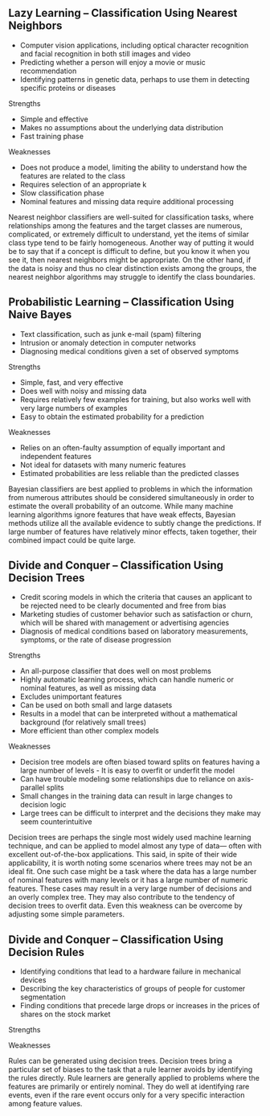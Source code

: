 ﻿
Lazy Learning – Classification Using Nearest Neighbors
-------------------------------------------------------

- Computer vision applications, including optical character recognition and facial recognition in both still images and video 
- Predicting whether a person will enjoy a movie or music recommendation 
- Identifying patterns in genetic data, perhaps to use them in detecting specific proteins or diseases

Strengths
- Simple and effective
- Makes no assumptions about the underlying data distribution
- Fast training phase

Weaknesses
- Does not produce a model, limiting the ability to understand how the features are related to the class
- Requires selection of an appropriate k
- Slow classification phase
- Nominal features and missing data require additional processing

Nearest neighbor classifiers are well-suited for classification tasks, where relationships among the features and the target classes are numerous, complicated, or extremely difficult to understand, yet the items of similar class type tend to be fairly homogeneous. Another way of putting it would be to say that if a concept is difficult to define, but you know it when you see it, then nearest neighbors might be appropriate. On the other hand, if the data is noisy and thus no clear distinction exists among the groups, the nearest neighbor algorithms may struggle to identify the class boundaries.


Probabilistic Learning – Classification Using Naive Bayes
----------------------------------------------------------

- Text classification, such as junk e-mail (spam) filtering 
- Intrusion or anomaly detection in computer networks 
- Diagnosing medical conditions given a set of observed symptoms

Strengths
- Simple, fast, and very effective 
- Does well with noisy and missing data 
- Requires relatively few examples for training, but also works well with very large numbers of examples 
- Easy to obtain the estimated probability for a prediction

Weaknesses
- Relies on an often-faulty assumption of equally important and independent features 
- Not ideal for datasets with many numeric features 
- Estimated probabilities are less reliable than the predicted classes

Bayesian classifiers are best applied to problems in which the information from numerous attributes should be considered simultaneously in order to estimate the overall probability of an outcome. While many machine learning algorithms ignore features that have weak effects, Bayesian methods utilize all the available evidence to subtly change the predictions. If large number of features have relatively minor effects, taken together, their combined impact could be quite large.

Divide and Conquer – Classification Using Decision Trees
---------------------------------------------------------

- Credit scoring models in which the criteria that causes an applicant to be rejected need to be clearly documented and free from bias 
- Marketing studies of customer behavior such as satisfaction or churn, which will be shared with management or advertising agencies 
- Diagnosis of medical conditions based on laboratory measurements, symptoms, or the rate of disease progression

Strengths
- An all-purpose classifier that does well on most problems 
- Highly automatic learning process, which can handle numeric or nominal features, as well as missing data 
- Excludes unimportant features 
- Can be used on both small and large datasets 
- Results in a model that can be interpreted without a mathematical background (for relatively small trees) 
- More efficient than other complex models

Weaknesses
- Decision tree models are often biased toward splits on features having a large number of levels - It is easy to overfit or underfit the model 
- Can have trouble modeling some relationships due to reliance on axis-parallel splits 
- Small changes in the training data can result in large changes to decision logic 
- Large trees can be difficult to interpret and the decisions they make may seem counterintuitive

Decision trees are perhaps the single most widely used machine learning technique, and can be applied to model almost any type of data— often with excellent out-of-the-box applications. 
This said, in spite of their wide applicability, it is worth noting some scenarios where trees may not be an ideal fit. One such case might be a task where the data has a large number of nominal features with many levels or it has a large number of numeric features. These cases may result in a very large number of decisions and an overly complex tree. They may also contribute to the tendency of decision trees to overfit data. Even this weakness can be overcome by adjusting some simple parameters.

Divide and Conquer – Classification Using Decision Rules
---------------------------------------------------------

- Identifying conditions that lead to a hardware failure in mechanical devices
- Describing the key characteristics of groups of people for customer segmentation
- Finding conditions that precede large drops or increases in the prices of shares on the stock market

Strengths

Weaknesses

Rules can be generated using decision trees. Decision trees bring a particular set of biases to the task that a rule learner avoids by identifying the rules directly. 
Rule learners are generally applied to problems where the features are primarily or entirely nominal.
They do well at identifying rare events, even if the rare event occurs only for a very specific interaction among feature values.



